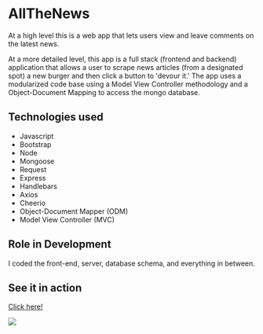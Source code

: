 # AllTheNews

At a high level this is a web app that lets users view and leave comments on the latest news.

At a more detailed level, this app is a full stack (frontend and backend) application that allows a user to scrape news articles (from a designated spot) a new burger and then click a button to 'devour it.' The app uses a modularized code base using a Model View Controller methodology and a Object-Document Mapping to access the mongo database.

## Technologies used 

* Javascript
* Bootstrap
* Node
* Mongoose
* Request
* Express
* Handlebars
* Axios
* Cheerio
* Object-Document Mapper (ODM)
* Model View Controller (MVC)

## Role in Development
I coded the front-end, server, database schema, and everything in between.

## See it in action

[Click here!](https://my-mongo-news-scraper.herokuapp.com/)

![](https://s3.amazonaws.com/cloudapp-workfront/items/0K3y2v1d313K130s2r1D/Image%202020-01-05%20at%203.03.08%20PM.png)